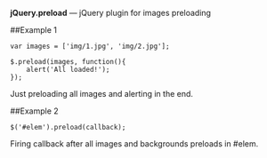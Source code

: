 **jQuery.preload** &mdash; jQuery plugin for images preloading

##Example 1

	var images = ['img/1.jpg', 'img/2.jpg'];
	
	$.preload(images, function(){
		alert('All loaded!');
	});

Just preloading all images and alerting in the end.
	
##Example 2

	$('#elem').preload(callback);

Firing callback after all images and backgrounds preloads in #elem.